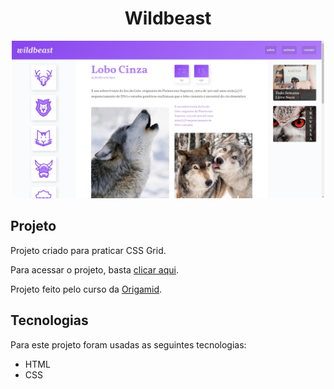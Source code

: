 <h1 align="center"> Wildbeast </h1>

<p align="center">
  <img src="./cover.jpg" width="500" >
</p>

## Projeto

Projeto criado para praticar CSS Grid.

Para acessar o projeto, basta [clicar aqui]('https://danieldpalma.github.io/wildbeast/').

Projeto feito pelo curso da [Origamid](https://www.origamid.com/).

## Tecnologias

Para este projeto foram usadas as seguintes tecnologias:

- HTML
- CSS
